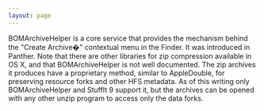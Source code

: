 ```yaml
---
layout: page
---
```


BOMArchiveHelper is a core service that provides the mechanism behind the "Create Archive�" contextual menu in the Finder. It was introduced in Panther. Note that there are other libraries for zip compression available in OS X, and that BOMArchiveHelper is not well documented. The zip archives it produces have a proprietary method, similar to AppleDouble, for preserving resource forks and other HFS metadata. As of this writing only BOMArchiveHelper and StuffIt 9 support it, but the archives can be opened with any other unzip program to access only the data forks.
